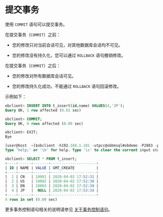 提交事务 
=========================

使用 `COMMIT` 语句可以提交事务。

在提交事务（`COMMIT`）之前：

* 您的修改只对当前会话可见，对其他数据库会话均不可见。

  

* 您的修改没有持久化，您可以通过 `ROLLBACK` 语句撤销修改。

  




在提交事务（`COMMIT`）之后：

* 您的修改对所有数据库会话可见。

  

* 您的修改持久化成功，不能通过 `ROLLBACK` 语句回滚修改。

  




示例如下：

```sql
obclient> INSERT INTO t_insert(id,name) VALUES(4,'JP');
Query OK, 1 row affected (0.01 sec)

obclient> COMMIT;
Query OK, 0 rows affected (0.00 sec)

obclient> EXIT;
Bye

[user@host  ~]$obclient -h192.168.1.101 -utpcc@obbmsql#obdemo -P2883 -p123456  TPCC
Type 'help;' or '\h' for help. Type '\c' to clear the current input statement.

obclient> SELECT * FROM t_insert;
+----+------+-------+---------------------+
| ID | NAME | VALUE | GMT_CREATE          |
+----+------+-------+---------------------+
|  1 | CN   | 10001 | 2020-04-02 17:52:31 |
|  2 | US   | 10002 | 2020-04-02 17:52:38 |
|  3 | EN   | 10003 | 2020-04-02 17:52:38 |
|  4 | JP   |  NULL | 2020-04-02 17:53:34 |
+----+------+-------+---------------------+
4 rows in set (0.00 sec)
```



更多事务控制语句相关的说明请参见 [关于事务控制语句](../../8.developer-guide-oracle-mode/3.about-dml-statements-and-transactions-1/2.about-transactional-control-statements-1.md)。

